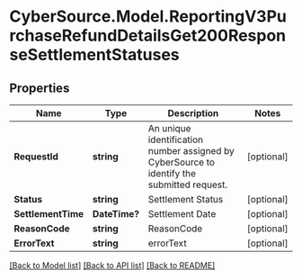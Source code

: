 # CyberSource.Model.ReportingV3PurchaseRefundDetailsGet200ResponseSettlementStatuses
## Properties

Name | Type | Description | Notes
------------ | ------------- | ------------- | -------------
**RequestId** | **string** | An unique identification number assigned by CyberSource to identify the submitted request. | [optional] 
**Status** | **string** | Settlement Status | [optional] 
**SettlementTime** | **DateTime?** | Settlement Date | [optional] 
**ReasonCode** | **string** | ReasonCode | [optional] 
**ErrorText** | **string** | errorText | [optional] 

[[Back to Model list]](../README.md#documentation-for-models) [[Back to API list]](../README.md#documentation-for-api-endpoints) [[Back to README]](../README.md)

